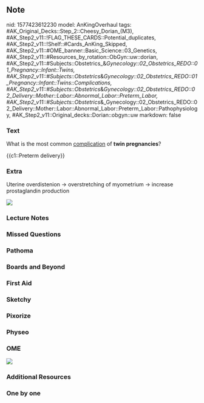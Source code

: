## Note
nid: 1577423612230
model: AnKingOverhaul
tags: #AK_Original_Decks::Step_2::Cheesy_Dorian_(M3), #AK_Step2_v11::!FLAG_THESE_CARDS::Potential_duplicates, #AK_Step2_v11::!Shelf::#Cards_AnKing_Skipped, #AK_Step2_v11::#OME_banner::Basic_Science::03_Genetics, #AK_Step2_v11::#Resources_by_rotation::ObGyn::uw::dorian, #AK_Step2_v11::#Subjects::Obstetrics_&_Gynecology::02_Obstetrics_REDO::01_Pregnancy::Infant::Twins, #AK_Step2_v11::#Subjects::Obstetrics_&_Gynecology::02_Obstetrics_REDO::01_Pregnancy::Infant::Twins::Complications, #AK_Step2_v11::#Subjects::Obstetrics_&_Gynecology::02_Obstetrics_REDO::02_Delivery::Mother::Labor::Abnormal_Labor::Preterm_Labor, #AK_Step2_v11::#Subjects::Obstetrics_&_Gynecology::02_Obstetrics_REDO::02_Delivery::Mother::Labor::Abnormal_Labor::Preterm_Labor::Pathophysiology, #AK_Step2_v11::Original_decks::Dorian::obgyn::uw
markdown: false

### Text
What is the most common <u>complication</u> of <b>twin
pregnancies</b>?
<div>
  {{c1::Preterm delivery}}
</div>

### Extra
Uterine overdistenion → overstretching of myometrium → increase
prostaglandin production
<div>
  <i><img src="paste-2822656801898499.jpg"></i>
</div>

### Lecture Notes


### Missed Questions


### Pathoma


### Boards and Beyond


### First Aid


### Sketchy


### Pixorize


### Physeo


### OME
<div class="ome-widget">
  <a href="https://onlinemeded.org/spa/obgyn?ref=anki"><img src=
  "_OME_AnkiFlashcards_Topic_4.png"></a>
</div>

### Additional Resources


### One by one

